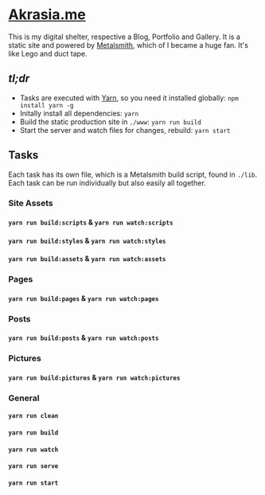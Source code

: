 # [Akrasia.me](http://akrasia.me)

This is my digital shelter, respective a Blog, Portfolio and Gallery. It is a
static site and powered by [Metalsmith](http://www.metalsmith.io/), which of I
became a huge fan. It's like Lego and duct tape.

## *tl;dr*

* Tasks are executed with [Yarn](https://yarnpkg.com/), so you need it installed
  globally: `npm install yarn -g`
* Initally install all dependencies: `yarn`
* Build the static production site in `./www`: `yarn run build`
* Start the server and watch files for changes, rebuild: `yarn start`

## Tasks

Each task has its own file, which is a Metalsmith build script, found in
`./lib`. Each task can be run individually but also easily all together.

### Site Assets

#### `yarn run build:scripts` & `yarn run watch:scripts` 

#### `yarn run build:styles` & `yarn run watch:styles` 

#### `yarn run build:assets` & `yarn run watch:assets`

### Pages

#### `yarn run build:pages` & `yarn run watch:pages`

### Posts

#### `yarn run build:posts` & `yarn run watch:posts`

### Pictures

#### `yarn run build:pictures` & `yarn run watch:pictures`

### General

#### `yarn run clean`

#### `yarn run build`

#### `yarn run watch`

#### `yarn run serve`

#### `yarn run start`
